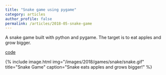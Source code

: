```yaml
---
title: "Snake game using pygame"
category: articles
author_profile: false
permalink: /articles/2018-05-snake-game
---
```


<p>
A snake game built with python and pygame. The target is to eat apples and grow bigger. 
</p>

[code](https://github.com/ioarun/pygame-robotics/tree/master/slither)

{% include image.html img="/images/2018/games/snake/snake.gif" title="Snake Game" caption="Snake eats apples and grows bigger!" %}
 
 
